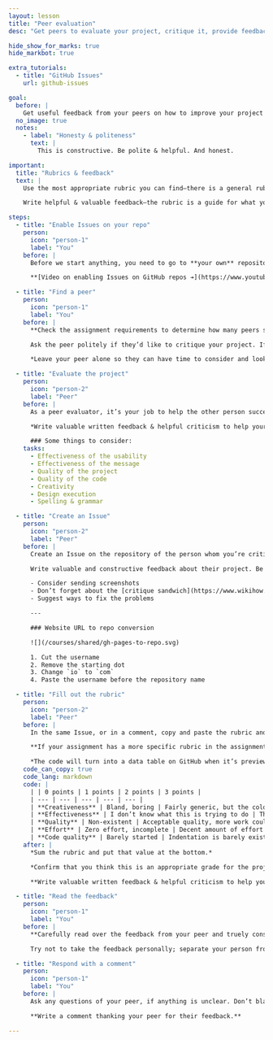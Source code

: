 ```yaml
---
layout: lesson
title: "Peer evaluation"
desc: "Get peers to evaluate your project, critique it, provide feedback and determine a grade."

hide_show_for_marks: true
hide_markbot: true

extra_tutorials:
  - title: "GitHub Issues"
    url: github-issues

goal:
  before: |
    Get useful feedback from your peers on how to improve your project and a simple grade denoting how well you did.
  no_image: true
  notes:
    - label: "Honesty & politeness"
      text: |
        This is constructive. Be polite & helpful. And honest.

important:
  title: "Rubrics & feedback"
  text: |
    Use the most appropriate rubric you can find—there is a general rubric below if the assignment you are evaluating doesn’t contain a more specific rubric.

    Write helpful & valuable feedback—the rubric is a guide for what you’re looking for but it is not the final outcome. The written, helpful, improvement-generating feedback is what’s important.

steps:
  - title: "Enable Issues on your repo"
    person:
      icon: "person-1"
      label: "You"
    before: |
      Before we start anything, you need to go to **your own** repository on [GitHub.com](https://github.com) and enable the Issues tab.

      **[Video on enabling Issues on GitHub repos ➔](https://www.youtube.com/watch?v=vTULg-7xycs)**

  - title: "Find a peer"
    person:
      icon: "person-1"
      label: "You"
    before: |
      **Check the assignment requirements to determine how many peers should critique your work.**

      Ask the peer politely if they’d like to critique your project. If they accept give them the GitHub URL to the assignment for them to review.

      *Leave your peer alone so they can have time to consider and look at the project and write valuable feedback.*

  - title: "Evaluate the project"
    person:
      icon: "person-2"
      label: "Peer"
    before: |
      As a peer evaluator, it’s your job to help the other person succeed. You want to give honest, valuable feedback that will enhance and improve the other person’s project.

      *Write valuable written feedback & helpful criticism to help your peer improve their project.*

      ### Some things to consider:
    tasks:
      - Effectiveness of the usability
      - Effectiveness of the message
      - Quality of the project
      - Quality of the code
      - Creativity
      - Design execution
      - Spelling & grammar

  - title: "Create an Issue"
    person:
      icon: "person-2"
      label: "Peer"
    before: |
      Create an Issue on the repository of the person whom you’re critiquing—this is where you’ll write the feedback.

      Write valuable and constructive feedback about their project. Be specific and polite. Think about how if this was your project what information you’d want.

      - Consider sending screenshots
      - Don’t forget about the [critique sandwich](https://www.wikihow.com/Use-the-Compliment-Sandwich-to-Critique)
      - Suggest ways to fix the problems

      ---

      ### Website URL to repo conversion

      ![](/courses/shared/gh-pages-to-repo.svg)

      1. Cut the username
      2. Remove the starting dot
      3. Change `io` to `com`
      4. Paste the username before the repository name

  - title: "Fill out the rubric"
    person:
      icon: "person-2"
      label: "Peer"
    before: |
      In the same Issue, or in a comment, copy and paste the rubric and assign grades for the project you just reviewed.

      **If your assignment has a more specific rubric in the assignment requirements—use that rubric instead of the one below.**

      *The code will turn into a data table on GitHub when it’s previewed or saved.*
    code_can_copy: true
    code_lang: markdown
    code: |
      | | 0 points | 1 points | 2 points | 3 points |
      | --- | --- | --- | --- | --- |
      | **Creativeness** | Bland, boring | Fairly generic, but the colours are nice | Good, works very well and is unique enough | Wow! I never would have thought that would work so well! |
      | **Effectiveness** | I don’t know what this is trying to do | The message isn’t completely clear and it’s difficult to use | It’s obvious and simple to use | The project is super effective and easy to use |
      | **Quality** | Non-existent | Acceptable quality, more work could be done | Good quality, up to the expectations of the teacher | Stunning quality, this person rocks! |
      | **Effort** | Zero effort, incomplete | Decent amount of effort | Goodly amount of effort that shows | Amazing, over-the-top amount of effort |
      | **Code quality** | Barely started | Indentation is barely existent, lots of validation errors, very poor semantics | Decent indentation, just a couple validation errors, decent semantics | Well indented, fully valid, good semantics |
    after: |
      *Sum the rubric and put that value at the bottom.*

      *Confirm that you think this is an appropriate grade for the project you just reviewed.*

      **Write valuable written feedback & helpful criticism to help your peer improve their project. The rubric doesn’t help your peer improve, it’s only a mechanism to guide what you’re looking for. The written feedback is what’s important.**

  - title: "Read the feedback"
    person:
      icon: "person-1"
      label: "You"
    before: |
      **Carefully read over the feedback from your peer and truely consider what they said.**

      Try not to take the feedback personally; separate your person from your project. They are trying to help your project succeed and improve.

  - title: "Respond with a comment"
    person:
      icon: "person-1"
      label: "You"
    before: |
      Ask any questions of your peer, if anything is unclear. Don’t blame them. Don’t write excuses. *Remember they’re trying to help you—trying to make your project better.*

      **Write a comment thanking your peer for their feedback.**

---
```

